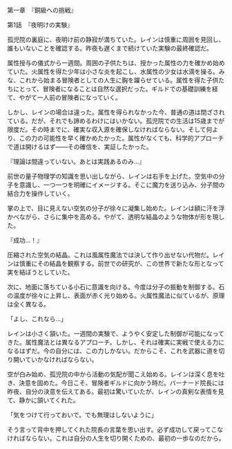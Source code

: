 第一章　『銅級への挑戦』

第1話　『夜明けの実験』

孤児院の裏庭に、夜明け前の静寂が満ちていた。レインは慎重に周囲を見回し、誰もいないことを確認する。昨夜も遅くまで続けていた実験の最終確認だ。

属性授与の儀式から一週間。周囲の子供たちは、授かった属性の力を確かめ始めていた。火属性を得た少年は小さな炎を起こし、水属性の少女は水滴を操る。みな、これから始まる冒険者としての人生に胸を躍らせている。属性を得た子供たちにとって、冒険者になることは自然な選択だった。ギルドでの基礎訓練を経て、やがて一人前の冒険者になっていく。

しかし、レインの場合は違った。属性を得られなかった今、普通の道は閉ざされている。だが、それでも諦めるわけにはいかない。孤児院での生活は15歳までが限度だ。その時までに、確実な収入源を確保しなければならない。そして何より、この力の可能性を早く確かめたかった。属性がなくても、科学的アプローチで道は開けるはず——その確信を、実証したかった。

『理論は間違っていない。あとは実践あるのみ...』

前世の量子物理学の知識を思い出しながら、レインは右手を上げた。空気中の分子を意識し、一つ一つを明確にイメージする。そこに魔力を送り込み、分子間の結合力を操作していく。

掌の上で、目に見えない空気の分子が徐々に凝集し始めた。レインは額に汗を浮かべながら、さらに集中を高める。やがて、透明な結晶のような物体が形を現した。

『成功...！』

圧縮された空気の結晶。これは風属性魔法では決して作り出せない代物だ。レインは慎重にその結晶を観察する。前世での研究が、この世界で新たな形となって実を結ぼうとしていた。

次に、地面に落ちている小石に意識を向ける。今度は分子の振動を制御する。石の温度が徐々に上昇し、表面が赤く光り始める。火属性魔法に似ているが、原理は全く異なる。

「よし、これなら...」

レインは小さく頷いた。一週間の実験で、ようやく安定した制御が可能になってきた。属性魔法とは異なるアプローチ。しかし、それは確実に実戦で使える力になるはずだ。今の自分には、この力しかない。だからこそ、これを武器に道を切り開いていかなければならない。

空が白み始め、孤児院の中から活動の気配が聞こえ始める。レインは深く息を吐き、決意を固めた。今日こそ、冒険者ギルドに向かう時だ。バーナード院長には昨夜、自分の決意を伝えてある。最初は驚いていたが、レインの真剣な表情を見て、静かに頷いてくれた。

「気をつけて行っておいで。でも無理はしないように」

そう言って背中を押してくれた院長の言葉を思い出す。必ず成功して戻ってこなければならない。これは自分の人生を切り開くための、最初の一歩なのだから。